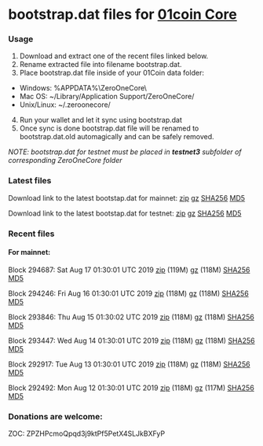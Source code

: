 # bootstrap.dat files for [01coin Core](https://01coin.io)

### Usage

1. Download and extract one of the recent files linked below.
2. Rename extracted file into filename bootstrap.dat.
3. Place bootstrap.dat file inside of your 01Coin data folder:
 - Windows: %APPDATA%\ZeroOneCore\
 - Mac OS: ~/Library/Application Support/ZeroOneCore/
 - Unix/Linux: ~/.zeroonecore/
4. Run your wallet and let it sync using bootstrap.dat
5. Once sync is done bootstrap.dat file will be renamed to bootstrap.dat.old automagically and can be safely removed.

_NOTE: bootstrap.dat for testnet must be placed in **testnet3** subfolder of corresponding ZeroOneCore folder_

### Latest files
Download link to the latest bootstap.dat for mainnet: [zip](https://files.01coin.io/mainnet/bootstrap.dat.zip) [gz](https://files.01coin.io/mainnet/bootstrap.dat.tar.gz) [SHA256](https://files.01coin.io/mainnet/sha256.txt) [MD5](https://files.01coin.io/mainnet/md5.txt)

Download link to the latest bootstap.dat for testnet: [zip](https://files.01coin.io/testnet/bootstrap.dat.zip) [gz](https://files.01coin.io/testnet/bootstrap.dat.tar.gz) [SHA256](https://files.01coin.io/testnet/sha256.txt) [MD5](https://files.01coin.io/testnet/md5.txt)

### Recent files

#### For mainnet:

Block 294687: Sat Aug 17 01:30:01 UTC 2019 [zip](https://files.01coin.io/mainnet/2019-08-17/bootstrap.dat.zip) (119M) [gz](https://files.01coin.io/mainnet/2019-08-17/bootstrap.dat.tar.gz) (118M) [SHA256](https://files.01coin.io/mainnet/2019-08-17/sha256.txt) [MD5](https://files.01coin.io/mainnet/2019-08-17/md5.txt)

Block 294246: Fri Aug 16 01:30:01 UTC 2019 [zip](https://files.01coin.io/mainnet/2019-08-16/bootstrap.dat.zip) (118M) [gz](https://files.01coin.io/mainnet/2019-08-16/bootstrap.dat.tar.gz) (118M) [SHA256](https://files.01coin.io/mainnet/2019-08-16/sha256.txt) [MD5](https://files.01coin.io/mainnet/2019-08-16/md5.txt)

Block 293846: Thu Aug 15 01:30:02 UTC 2019 [zip](https://files.01coin.io/mainnet/2019-08-15/bootstrap.dat.zip) (118M) [gz](https://files.01coin.io/mainnet/2019-08-15/bootstrap.dat.tar.gz) (118M) [SHA256](https://files.01coin.io/mainnet/2019-08-15/sha256.txt) [MD5](https://files.01coin.io/mainnet/2019-08-15/md5.txt)

Block 293447: Wed Aug 14 01:30:01 UTC 2019 [zip](https://files.01coin.io/mainnet/2019-08-14/bootstrap.dat.zip) (118M) [gz](https://files.01coin.io/mainnet/2019-08-14/bootstrap.dat.tar.gz) (118M) [SHA256](https://files.01coin.io/mainnet/2019-08-14/sha256.txt) [MD5](https://files.01coin.io/mainnet/2019-08-14/md5.txt)

Block 292917: Tue Aug 13 01:30:01 UTC 2019 [zip](https://files.01coin.io/mainnet/2019-08-13/bootstrap.dat.zip) (118M) [gz](https://files.01coin.io/mainnet/2019-08-13/bootstrap.dat.tar.gz) (118M) [SHA256](https://files.01coin.io/mainnet/2019-08-13/sha256.txt) [MD5](https://files.01coin.io/mainnet/2019-08-13/md5.txt)

Block 292492: Mon Aug 12 01:30:01 UTC 2019 [zip](https://files.01coin.io/mainnet/2019-08-12/bootstrap.dat.zip) (118M) [gz](https://files.01coin.io/mainnet/2019-08-12/bootstrap.dat.tar.gz) (117M) [SHA256](https://files.01coin.io/mainnet/2019-08-12/sha256.txt) [MD5](https://files.01coin.io/mainnet/2019-08-12/md5.txt)


### Donations are welcome:

ZOC: ZPZHPcmoQpqd3j9ktPf5PetX4SLJkBXFyP
